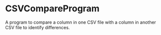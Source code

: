 # CSVCompareProgram
A program to compare a column in one CSV file with a column in another CSV file to identify differences.
